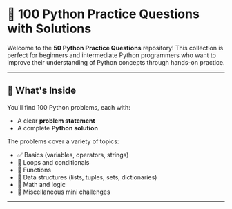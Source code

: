 # 🐍 100 Python Practice Questions with Solutions

Welcome to the **50 Python Practice Questions** repository! This collection is perfect for beginners and intermediate Python programmers who want to improve their understanding of Python concepts through hands-on practice.

---

## 📘 What's Inside

You'll find 100 Python problems, each with:
- A clear **problem statement**
- A complete **Python solution**

The problems cover a variety of topics:
- ✅ Basics (variables, operators, strings)
- 🔁 Loops and conditionals
- 🔣 Functions
- 🧱 Data structures (lists, tuples, sets, dictionaries)
- 🧮 Math and logic
- 🎯 Miscellaneous mini challenges

---
